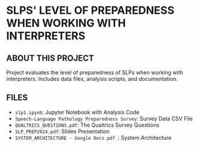 # SLPS' LEVEL OF PREPAREDNESS WHEN WORKING WITH INTERPRETERS
## ABOUT THIS PROJECT
Project evaluates the level of preparedness of SLPs when working with interpreters. Includes data files, analysis scripts, and documentation.

## FILES
- `slp1.ipynb`: Jupyter Notebook with Analysis Code
- `Speech-Language Pathology Preparedness Survey`: Survey Data CSV File
- `QUALTRICS_QUESTIONS.pdf`: The Qualtrics Survey Questions
- `SLP_PREP2024.pdf`: Slides Presentation
- `SYSTEM_ARCHITECTURE - Google Docs.pdf `: System Architecture


